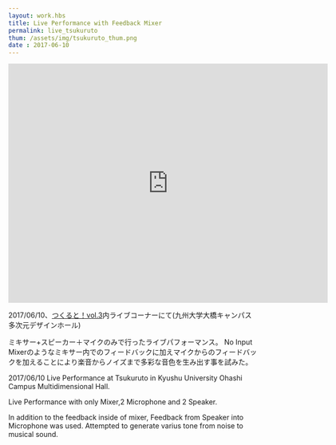 ```yaml
---
layout: work.hbs
title: Live Performance with Feedback Mixer
permalink: live_tsukuruto
thum: /assets/img/tsukuruto_thum.png
date : 2017-06-10
---
```


<iframe src="https://player.vimeo.com/video/228039554" width="640" height="480" frameborder="0" webkitallowfullscreen mozallowfullscreen allowfullscreen></iframe>

2017/06/10、[つくると！vol.3](vol3.tsukuruto.net)内ライブコーナーにて(九州大学大橋キャンパス　多次元デザインホール)

ミキサー+スピーカー＋マイクのみで行ったライブパフォーマンス。
No Input Mixerのようなミキサー内でのフィードバックに加えマイクからのフィードバックを加えることにより楽音からノイズまで多彩な音色を生み出す事を試みた。


2017/06/10 Live Performance at Tsukuruto in Kyushu University Ohashi Campus Multidimensional Hall.

Live Performance with only Mixer,2 Microphone and 2 Speaker.

In addition to the feedback inside of mixer, Feedback from Speaker into Microphone was used. Attempted to generate varius tone from noise to musical sound.
